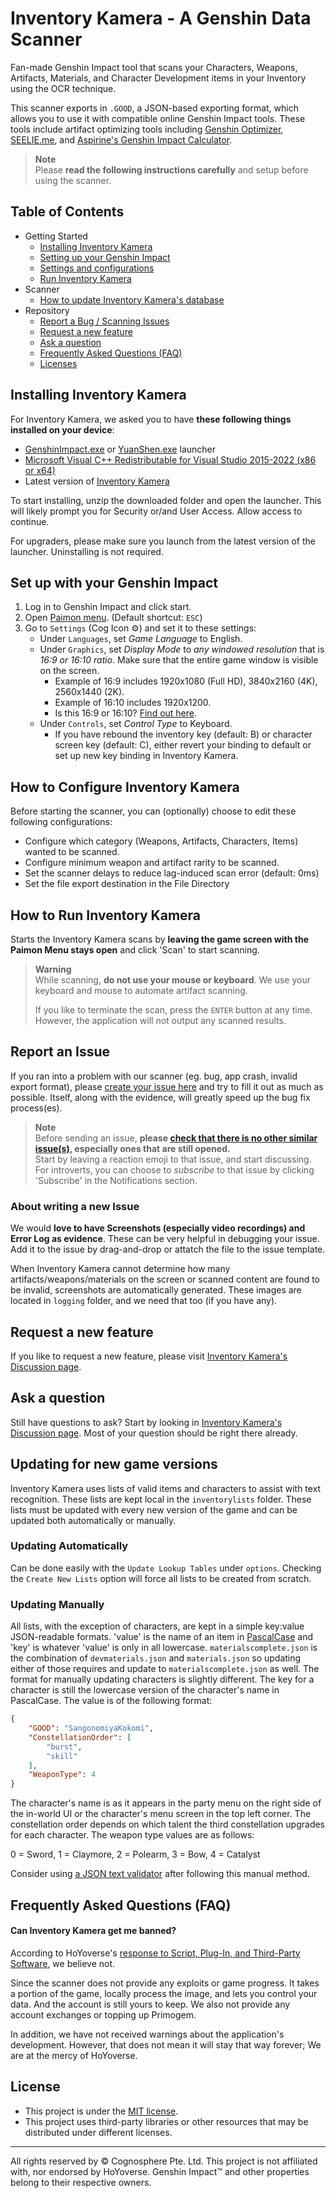 # Inventory Kamera - A Genshin Data Scanner
Fan-made Genshin Impact tool that scans your Characters, Weapons, Artifacts, Materials, and Character Development items in your Inventory using the OCR technique.

This scanner exports in `.GOOD`, a JSON-based exporting format, which allows you to use it with compatible online Genshin Impact tools. These tools include artifact optimizing tools including [Genshin Optimizer](https://frzyc.github.io/genshin-optimizer/#/), [SEELIE.me](https://seelie.me/), and [Aspirine's Genshin Impact Calculator](https://genshin.aspirine.su/).

> **Note**<br>
> Please **read the following instructions carefully** and setup before using the scanner.

## Table of Contents
- Getting Started
   - [Installing Inventory Kamera](#installing-inventory-kamera)
   - [Setting up your Genshin Impact](#set-up-with-your-genshin-impact)
   - [Settings and configurations](#how-to-configure-inventory-kamera)
   - [Run Inventory Kamera](#how-to-run-inventory-kamera)
- Scanner
   - [How to update Inventory Kamera's database](#updating-for-new-game-versions)
- Repository
   - [Report a Bug / Scanning Issues](#report-an-issue)
   - [Request a new feature](#request-a-new-feature)
   - [Ask a question](#ask-a-question)
   - [Frequently Asked Questions (FAQ)](#frequently-asked-questions-faq)
   - [Licenses](#license)


## Installing Inventory Kamera
For Inventory Kamera, we asked you to have **these following things installed on your device**:
- [GenshinImpact.exe](https://genshin.hoyoverse.com/) or [YuanShen.exe](https://ys.mihoyo.com/) launcher
- [Microsoft Visual C++ Redistributable for Visual Studio 2015-2022 (x86 or x64)](https://docs.microsoft.com/en-us/cpp/windows/latest-supported-vc-redist?view=msvc-170#visual-studio-2015-2017-2019-and-2022)
- Latest version of [Inventory Kamera](https://github.com/Andrewthe13th/Inventory_Kamera/releases)

To start installing, unzip the downloaded folder and open the launcher. This will likely prompt you for Security or/and User Access. Allow access to continue.

For upgraders, please make sure you launch from the latest version of the launcher. Uninstalling is not required.


## Set up with your Genshin Impact
1. Log in to Genshin Impact and click start.
2. Open [Paimon menu](https://genshin-impact.fandom.com/wiki/Paimon_Menu). (Default shortcut: `ESC`)
3. Go to `Settings` (Cog Icon ⚙) and set it to these settings:
   - Under `Languages`, set *Game Language* to English.
   - Under `Graphics`, set *Display Mode* to *any windowed resolution* that is *16:9 or 16:10 ratio*. Make sure that the entire game window is visible on the screen.
     - Example of 16:9 includes 1920x1080 (Full HD), 3840x2160 (4K), 2560x1440 (2K).
     - Example of 16:10 includes 1920x1200.
     - Is this 16:9 or 16:10? [Find out here](https://andrew.hedges.name/experiments/aspect_ratio/).
   - Under `Controls`, set *Control Type* to Keyboard.
      - If you have rebound the inventory key (default: B) or character screen key (default: C), either revert your binding to default or set up new key binding in Inventory Kamera.


## How to Configure Inventory Kamera
Before starting the scanner, you can (optionally) choose to edit these following configurations:

- Configure which category (Weapons, Artifacts, Characters, Items) wanted to be scanned.
- Configure minimum weapon and artifact rarity to be scanned.
- Set the scanner delays to reduce lag-induced scan error (default: 0ms)
- Set the file export destination in the File Directory


## How to Run Inventory Kamera
Starts the Inventory Kamera scans by **leaving the game screen with the Paimon Menu stays open** and click 'Scan' to start scanning.

> **Warning**<br>
> While scanning, **do not use your mouse or keyboard**. We use your keyboard and mouse to automate artifact scanning.
>
> If you like to terminate the scan, press the `ENTER` button at any time. However, the application will not output any scanned results.


## Report an Issue
If you ran into a problem with our scanner (eg. bug, app crash, invalid export format), please [create your issue here](https://github.com/Andrewthe13th/Inventory_Kamera/issues/new/choose) and try to fill it out as much as possible. Itself, along with the evidence, will greatly speed up the bug fix process(es).

> **Note**<br>
> Before sending an issue, **please [check that there is no other similar issue(s)](https://github.com/Andrewthe13th/Inventory_Kamera/issues?q=is%3Aissue), especially ones that are still opened.**<br>
> Start by leaving a reaction emoji to that issue, and start discussing. For introverts, you can choose to *subscribe* to that issue by clicking 'Subscribe' in the Notifications section.

### About writing a new Issue
We would **love to have Screenshots (especially video recordings) and Error Log as evidence**. These can be very helpful in debugging your issue. Add it to the issue by drag-and-drop or attatch the file to the issue template.

When Inventory Kamera cannot determine how many artifacts/weapons/materials on the screen or scanned content are found to be invalid, screenshots are automatically generated. These images are located in `logging` folder, and we need that too (if you have any).


## Request a new feature
If you like to request a new feature, please visit [Inventory Kamera's Discussion page]().


## Ask a question
Still have questions to ask? Start by looking in [Inventory Kamera's Discussion page](). Most of your question should be right there already.


## Updating for new game versions
Inventory Kamera uses lists of valid items and characters to assist with text recognition. These lists are kept local in the `inventorylists` folder. These lists must be updated with every new version of the game and can be updated both automatically or manually.

### Updating Automatically
Can be done easily with the `Update Lookup Tables` under `options`. Checking the `Create New Lists` option will force all lists to be created from scratch.

### Updating Manually
All lists, with the exception of characters, are kept in a simple key:value JSON-readable formats. 'value' is the name of an item in [PascalCase](https://en.wikipedia.org/wiki/Naming_convention_(programming)#Examples_of_multiple-word_identifier_formats) and 'key' is whatever 'value' is only in all lowercase. `materialscomplete.json` is the combination of `devmaterials.json` and `materials.json` so updating either of those requires and update to `materialscomplete.json`  as well. The format for manually updating characters is slightly different. The key for a character is still the lowercase version of the character's name in PascalCase. The value is of the following format:

``` json
{
    "GOOD": "SangonomiyaKokomi",
    "ConstellationOrder": [
        "burst",
        "skill"
    ],
    "WeaponType": 4
}
```

The character's name is as it appears in the party menu on the right side of the in-world UI or the character's menu screen in the top left corner. The constellation order depends on which talent the third constellation upgrades for each character. The weapon type values are as follows:

0 = Sword, 1 = Claymore, 2 = Polearm, 3 = Bow, 4 = Catalyst

Consider using [a JSON text validator](https://jsonlint.com/) after following this manual method.


## Frequently Asked Questions (FAQ)
#### Can Inventory Kamera get me banned?
According to HoYoverse's [response to Script, Plug-In, and Third-Party Software](https://genshin.hoyoverse.com/en/news/detail/5763), we believe not.

Since the scanner does not provide any exploits or game progress. It takes a portion of the game, locally process the image, and lets you control your data. And the account is still yours to keep. We also not provide any account exchanges or topping up Primogem.

In addition, we have not received warnings about the application's development.
However, that does not mean it will stay that way forever; We are at the mercy of HoYoverse.

## License
- This project is under the [MIT license](LICENSE).
- This project uses third-party libraries or other resources that may be
distributed under different licenses.

---

All rights reserved by © Cognosphere Pte. Ltd. This project is not affiliated with, nor endorsed by HoYoverse. Genshin Impact™ and other properties belong to their respective owners.
